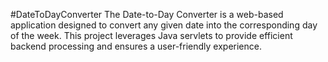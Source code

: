 #DateToDayConverter
The Date-to-Day Converter is a web-based application designed to convert any given date into the corresponding day of the week. This project leverages Java servlets to provide efficient backend processing and ensures a user-friendly experience.
